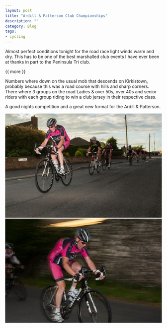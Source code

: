 ```yaml
---
layout: post
title: "Ardill & Patterson Club Championships"
description: ""
category: Blog
tags:
- cycling
---
```


Almost perfect conditions tonight for the road race light winds warm and dry. This has to be one of the best marshalled club events I have ever been at thanks in part to the Peninsula Tri club.

{{ more }} 

Numbers where down on the usual mob that descends on Kirkistown, probably because this was a road course with hills and sharp corners. There where 3 groups on the road Ladies & over 50s, over 40s and senior riders with each group riding to win a club jersey in their respective class.

A good nights competition and a great new format for the Ardill & Patterson.


<div class="figure">
<img src="/images/2013/2013-08-07-ardill-and-patterson-1.jpg">
</div>
<div class="figure">
<img src="/images/2013/2013-08-07-ardill-and-patterson-2.jpg">
</div>

